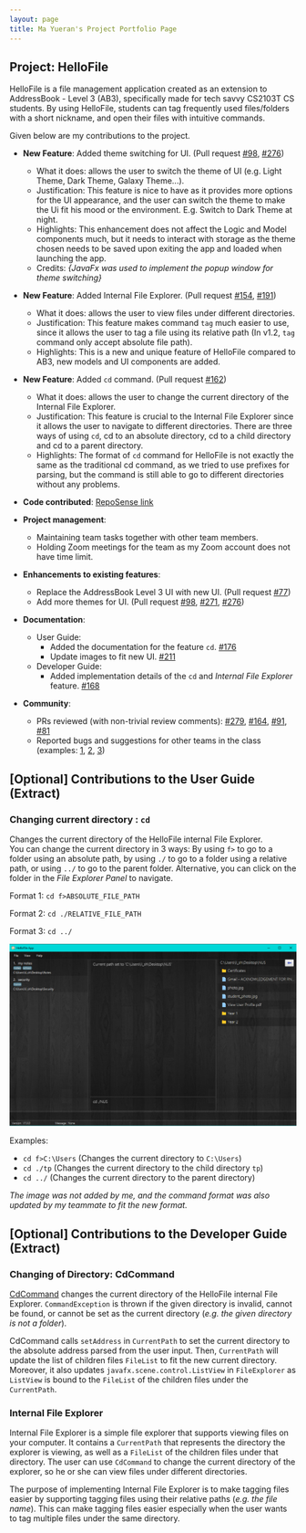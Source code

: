 ```yaml
---
layout: page
title: Ma Yueran's Project Portfolio Page
---
```


## Project: HelloFile

HelloFile is a file management application created as an extension to AddressBook - Level 3 (AB3),
specifically made for tech savvy CS2103T CS students.
By using HelloFile, students can tag frequently used files/folders with a short nickname, and open their files
with intuitive commands.

Given below are my contributions to the project.

* **New Feature**: Added theme switching for UI.
(Pull request [\#98](https://github.com/AY2021S1-CS2103T-F12-1/tp/pull/98), 
[\#276](https://github.com/AY2021S1-CS2103T-F12-1/tp/pull/276))
  * What it does: allows the user to switch the theme of UI (e.g. Light Theme, Dark Theme, Galaxy Theme...).
  * Justification: This feature is nice to have as it provides more options for the UI appearance, and the user can switch the theme to make the Ui fit his mood or the environment. E.g. Switch to Dark Theme at night.
  * Highlights: This enhancement does not affect the Logic and Model components much, but it needs to interact with storage as the theme chosen needs to be saved upon exiting the app and loaded when launching the app.
  * Credits: *{JavaFx was used to implement the popup window for theme switching}*
  
* **New Feature**: Added Internal File Explorer.
(Pull request [\#154](https://github.com/AY2021S1-CS2103T-F12-1/tp/pull/154), 
[\#191](https://github.com/AY2021S1-CS2103T-F12-1/tp/pull/191))
  * What it does: allows the user to view files under different directories.
  * Justification: This feature makes command `tag` much easier to use, since it allows the user to tag a file using its relative path (In v1.2, `tag` command only accept absolute file path).
  * Highlights: This is a new and unique feature of HelloFile compared to AB3, new models and UI components are added. 
  
* **New Feature**: Added `cd` command.
(Pull request [\#162](https://github.com/AY2021S1-CS2103T-F12-1/tp/pull/162))
  * What it does: allows the user to change the current directory of the Internal File Explorer.
  * Justification: This feature is crucial to the Internal File Explorer since it allows the user to navigate to different directories. There are three ways of using `cd`, cd to an absolute directory, cd to a child directory and cd to a parent directory.
  * Highlights: The format of `cd` command for HelloFile is not exactly the same as the traditional cd command, as we tried to use prefixes for parsing, but the command is still able to go to different directories without any problems.

* **Code contributed**: [RepoSense link](https://nus-cs2103-ay2021s1.github.io/tp-dashboard/#breakdown=true&search=&sort=groupTitle&sortWithin=title&since=2020-08-14&timeframe=commit&mergegroup=&groupSelect=groupByRepos&checkedFileTypes=docs~functional-code~test-code~other&tabOpen=true&tabType=authorship&tabAuthor=Ma-Yueran&tabRepo=AY2021S1-CS2103T-F12-1%2Ftp%5Bmaster%5D&authorshipIsMergeGroup=false&authorshipFileTypes=docs~functional-code~test-code)

* **Project management**:
  * Maintaining team tasks together with other team members.
  * Holding Zoom meetings for the team as my Zoom account does not have time limit.

* **Enhancements to existing features**: 
  * Replace the AddressBook Level 3 UI with new UI.
  (Pull request [\#77](https://github.com/AY2021S1-CS2103T-F12-1/tp/pull/77))
  * Add more themes for UI.
  (Pull request [\#98](https://github.com/AY2021S1-CS2103T-F12-1/tp/pull/98),
  [\#271](https://github.com/AY2021S1-CS2103T-F12-1/tp/pull/271),
  [\#276](https://github.com/AY2021S1-CS2103T-F12-1/tp/pull/276))
  
* **Documentation**:
  * User Guide:
    * Added the documentation for the feature `cd`. [\#176](https://github.com/AY2021S1-CS2103T-F12-1/tp/pull/176)
    * Update images to fit new UI. [\#211](https://github.com/AY2021S1-CS2103T-F12-1/tp/pull/211)
  * Developer Guide:
    * Added implementation details of the `cd` and *Internal File Explorer* feature. [\#168](https://github.com/AY2021S1-CS2103T-F12-1/tp/pull/168)

* **Community**:
  * PRs reviewed (with non-trivial review comments): 
  [\#279](https://github.com/AY2021S1-CS2103T-F12-1/tp/pull/279), 
  [\#164](https://github.com/AY2021S1-CS2103T-F12-1/tp/pull/164), 
  [\#91](https://github.com/AY2021S1-CS2103T-F12-1/tp/pull/91), 
  [\#81](https://github.com/AY2021S1-CS2103T-F12-1/tp/pull/81)
  * Reported bugs and suggestions for other teams in the class 
  (examples: [1](https://github.com/Ma-Yueran/ped/issues/3), 
  [2](https://github.com/Ma-Yueran/ped/issues/5), 
  [3](https://github.com/Ma-Yueran/ped/issues/6))

## \[Optional\] Contributions to the User Guide (Extract)

### Changing current directory : `cd`

Changes the current directory of the HelloFile internal File Explorer. <br>
You can change the current directory in 3 ways:
By using `f>` to go to a folder using an absolute path,
by using `./` to go to a folder using a relative path,
or using `../` to go to the parent folder.
Alternative, you can click on the folder in the *File Explorer Panel* to navigate.

Format 1: `cd f>ABSOLUTE_FILE_PATH`

Format 2: `cd ./RELATIVE_FILE_PATH`

Format 3: `cd ../`

![cd](../images/screenshots/cd_command.png)

Examples:
* `cd f>C:\Users` (Changes the current directory to `C:\Users`)
* `cd ./tp` (Changes the current directory to the child directory `tp`)
* `cd ../` (Changes the current directory to the parent directory)

*The image was not added by me, and the command format was also updated by my teammate to fit the new format.*

## \[Optional\] Contributions to the Developer Guide (Extract)

### Changing of Directory: CdCommand

[CdCommand](https://github.com/AY2021S1-CS2103T-F12-1/tp/blob/master/src/main/java/seedu/address/logic/commands/CdCommand.java)
changes the current directory of the HelloFile internal File Explorer. `CommandException` is thrown if the given directory 
is invalid, cannot be found, or cannot be set as the current directory (*e.g. the given directory is not a folder*).

CdCommand calls `setAddress` in `CurrentPath` to set the current directory to the absolute address parsed from the user input.
Then, `CurrentPath` will update the list of children files `FileList` to fit the new current directory.
Moreover, it also updates `javafx.scene.control.ListView` in `FileExplorer` as `ListView` is bound to the `FileList` of the children files 
under the `CurrentPath`.

### Internal File Explorer

Internal File Explorer is a simple file explorer that supports viewing files on your computer. It contains a `CurrentPath` that 
represents the directory the explorer is viewing, as well as a `FileList` of the children files under that directory. The 
user can use `CdCommand` to change the current directory of the explorer, so he or she can view files under different directories.

The purpose of implementing Internal File Explorer is to make tagging files easier by supporting tagging files using their 
relative paths (*e.g. the file name*). This can make tagging files easier especially when the user wants to tag multiple files 
under the same directory.

